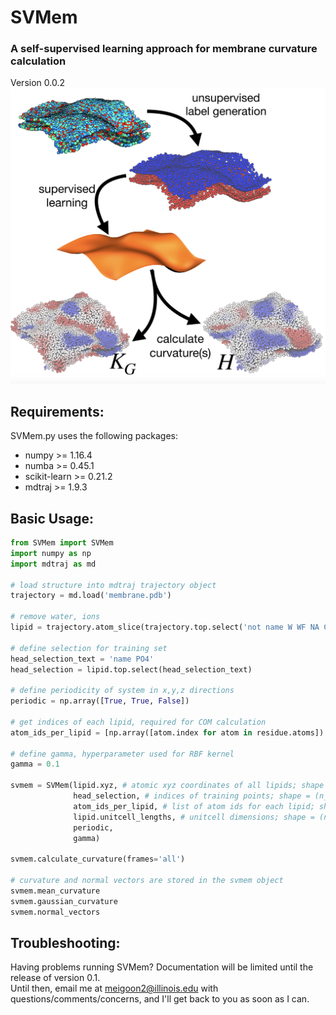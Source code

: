 # SVMem  

### A self-supervised learning approach for membrane curvature calculation  
Version 0.0.2  
![alt text](./image.png)

## Requirements:  
SVMem.py uses the following packages:  
* numpy >= 1.16.4
* numba >= 0.45.1
* scikit-learn >= 0.21.2  
* mdtraj >= 1.9.3

## Basic Usage:
```python
from SVMem import SVMem
import numpy as np
import mdtraj as md

# load structure into mdtraj trajectory object
trajectory = md.load('membrane.pdb') 

# remove water, ions
lipid = trajectory.atom_slice(trajectory.top.select('not name W WF NA CL'))

# define selection for training set
head_selection_text = 'name PO4' 
head_selection = lipid.top.select(head_selection_text)

# define periodicity of system in x,y,z directions
periodic = np.array([True, True, False]) 

# get indices of each lipid, required for COM calculation
atom_ids_per_lipid = [np.array([atom.index for atom in residue.atoms]) for residue in lipid.top.residues] 

# define gamma, hyperparameter used for RBF kernel 
gamma = 0.1 

svmem = SVMem(lipid.xyz, # atomic xyz coordinates of all lipids; shape = (n_frames, n_atoms)
              head_selection, # indices of training points; shape = (n_lipids)
              atom_ids_per_lipid, # list of atom ids for each lipid; shape = (n_lipids, 
              lipid.unitcell_lengths, # unitcell dimensions; shape = (n_frames, 3)
              periodic, 
              gamma) 

svmem.calculate_curvature(frames='all')

# curvature and normal vectors are stored in the svmem object
svmem.mean_curvature
svmem.gaussian_curvature
svmem.normal_vectors

```

## Troubleshooting:
Having problems running SVMem? Documentation will be limited until the release of version 0.1.  
Until then, email me at meigoon2@illinois.edu with questions/comments/concerns, and I'll get back to you as soon as I can.
